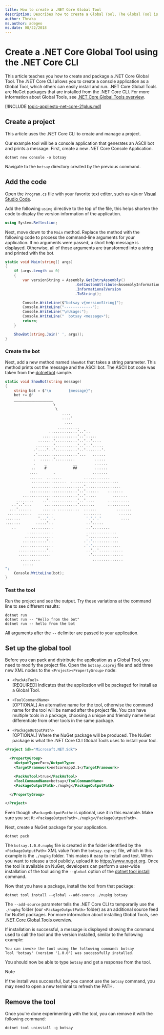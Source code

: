 ```yaml
---
title: How to create a .NET Core Global Tool
description: Describes how to create a Global Tool. The Global Tool is a console application that is installed through the .NET Core CLI.
author: Thraka
ms.author: adegeo
ms.date: 08/22/2018
---
```


# Create a .NET Core Global Tool using the .NET Core CLI

This article teaches you how to create and package a .NET Core Global Tool. The .NET Core CLI allows you to create a console application as a Global Tool, which others can easily install and run. .NET Core Global Tools are NuGet packages that are installed from the .NET Core CLI. For more information about Global Tools, see [.NET Core Global Tools overview](global-tools.md).

[!INCLUDE [topic-appliesto-net-core-21plus.md](../../../includes/topic-appliesto-net-core-21plus.md)]

## Create a project

This article uses the .NET Core CLI to create and manage a project.

Our example tool will be a console application that generates an ASCII bot and prints a message. First, create a new .NET Core Console Application.

```dotnetcli
dotnet new console -o botsay
```

Navigate to the `botsay` directory created by the previous command.

## Add the code

Open the `Program.cs` file with your favorite text editor, such as `vim` or [Visual Studio Code](https://code.visualstudio.com/).

Add the following `using` directive to the top of the file, this helps shorten the code to display the version information of the application.

```csharp
using System.Reflection;
```

Next, move down to the `Main` method. Replace the method with the following code to process the command-line arguments for your application. If no arguments were passed, a short help message is displayed. Otherwise, all of those arguments are transformed into a string and printed with the bot.

```csharp
static void Main(string[] args)
{
    if (args.Length == 0)
    {
        var versionString = Assembly.GetEntryAssembly()
                                .GetCustomAttribute<AssemblyInformationalVersionAttribute>()
                                .InformationalVersion
                                .ToString();

        Console.WriteLine($"botsay v{versionString}");
        Console.WriteLine("-------------");
        Console.WriteLine("\nUsage:");
        Console.WriteLine("  botsay <message>");
        return;
    }

    ShowBot(string.Join(' ', args));
}
```

### Create the bot

Next, add a new method named `ShowBot` that takes a string parameter. This method prints out the message and the ASCII bot. The ASCII bot code was taken from the [dotnetbot](https://github.com/dotnet/core/blob/master/samples/dotnetsay/Program.cs) sample.

```csharp
static void ShowBot(string message)
{
    string bot = $"\n        {message}";
    bot += @"
    __________________
                      \
                       \
                          ....
                          ....'
                           ....
                        ..........
                    .............'..'..
                 ................'..'.....
               .......'..........'..'..'....
              ........'..........'..'..'.....
             .'....'..'..........'..'.......'.
             .'..................'...   ......
             .  ......'.........         .....
             .    _            __        ......
            ..    #            ##        ......
           ....       .                 .......
           ......  .......          ............
            ................  ......................
            ........................'................
           ......................'..'......    .......
        .........................'..'.....       .......
     ........    ..'.............'..'....      ..........
   ..'..'...      ...............'.......      ..........
  ...'......     ...... ..........  ......         .......
 ...........   .......              ........        ......
.......        '...'.'.              '.'.'.'         ....
.......       .....'..               ..'.....
   ..       ..........               ..'........
          ............               ..............
         .............               '..............
        ...........'..              .'.'............
       ...............              .'.'.............
      .............'..               ..'..'...........
      ...............                 .'..............
       .........                        ..............
        .....
";
    Console.WriteLine(bot);
}
```

### Test the tool

Run the project and see the output. Try these variations at the command line to see different results:

```dotnetcli
dotnet run
dotnet run -- "Hello from the bot"
dotnet run -- hello from the bot
```

All arguments after the `--` delimiter are passed to your application.

## Set up the global tool

Before you can pack and distribute the application as a Global Tool, you need to modify the project file. Open the `botsay.csproj` file and add three new XML nodes to the `<Project><PropertyGroup>` node:

- `<PackAsTool>`\
[REQUIRED] Indicates that the application will be packaged for install as a Global Tool.

- `<ToolCommandName>`\
[OPTIONAL] An alternative name for the tool, otherwise the command name for the tool will be named after the project file. You can have multiple tools in a package, choosing a unique and friendly name helps differentiate from other tools in the same package.

- `<PackageOutputPath>`\
[OPTIONAL] Where the NuGet package will be produced. The NuGet package is what the .NET Core CLI Global Tools uses to install your tool.

```xml
<Project Sdk="Microsoft.NET.Sdk">

  <PropertyGroup>
    <OutputType>Exe</OutputType>
    <TargetFramework>netcoreapp2.1</TargetFramework>

    <PackAsTool>true</PackAsTool>
    <ToolCommandName>botsay</ToolCommandName>
    <PackageOutputPath>./nupkg</PackageOutputPath>

  </PropertyGroup>

</Project>
```

Even though `<PackageOutputPath>` is optional, use it in this example. Make sure you set it: `<PackageOutputPath>./nupkg</PackageOutputPath>`.

Next, create a NuGet package for your application.

```dotnetcli
dotnet pack
```

The `botsay.1.0.0.nupkg` file is created in the folder identified by the `<PackageOutputPath>` XML value from the `botsay.csproj` file, which in this example is the `./nupkg` folder. This makes it easy to install and test. When you want to release a tool publicly, upload it to <https://www.nuget.org>. Once the tool is available on NuGet, developers can perform a user-wide installation of the tool using the `--global` option of the [dotnet tool install](dotnet-tool-install.md) command.

Now that you have a package, install the tool from that package:

```dotnetcli
dotnet tool install --global --add-source ./nupkg botsay
```

The `--add-source` parameter tells the .NET Core CLI to temporarily use the `./nupkg` folder (our `<PackageOutputPath>` folder) as an additional source feed for NuGet packages. For more information about installing Global Tools, see [.NET Core Global Tools overview](global-tools.md).

If installation is successful, a message is displayed showing the command used to call the tool and the version installed, similar to the following example:

```output
You can invoke the tool using the following command: botsay
Tool 'botsay' (version '1.0.0') was successfully installed.
```

You should now be able to type `botsay` and get a response from the tool.

> [!NOTE]
> If the install was successful, but you cannot use the `botsay` command, you may need to open a new terminal to refresh the PATH.

## Remove the tool

Once you're done experimenting with the tool, you can remove it with the following command:

```dotnetcli
dotnet tool uninstall -g botsay
```
